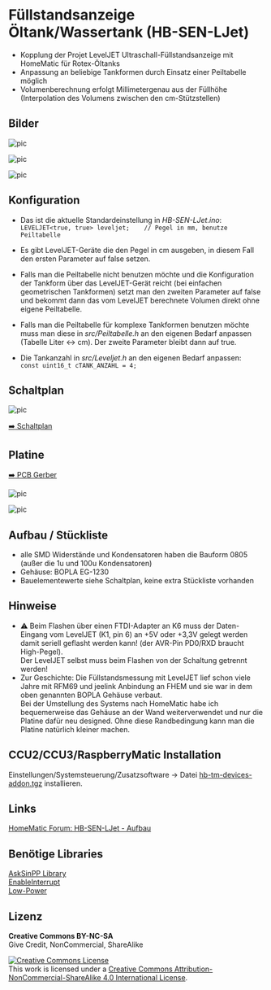 
# Füllstandsanzeige Öltank/Wassertank (HB-SEN-LJet)

- Kopplung der Projet LevelJET Ultraschall-Füllstandsanzeige mit HomeMatic für Rotex-Öltanks
- Anpassung an beliebige Tankformen durch Einsatz einer Peiltabelle möglich
- Volumenberechnung erfolgt Millimetergenau aus der Füllhöhe (Interpolation des Volumens zwischen den cm-Stützstellen)


## Bilder

![pic](Images/LevelJet_WebUI.jpg)

![pic](Images/HB-SEN-LJet_1.jpg)

![pic](Images/HB-SEN-LJet_2.jpg)


## Konfiguration

- Das ist die aktuelle Standardeinstellung in *HB-SEN-LJet.ino*:<br>
`LEVELJET<true, true> leveljet;    // Pegel in mm, benutze Peiltabelle`

- Es gibt LevelJET-Geräte die den Pegel in cm ausgeben, in diesem Fall den ersten Parameter auf false setzen.

- Falls man die Peiltabelle nicht benutzen möchte und die Konfiguration der Tankform über das LevelJET-Gerät reicht (bei einfachen geometrischen Tankformen) setzt man den zweiten Parameter auf false und bekommt dann das vom LevelJET berechnete Volumen direkt ohne eigene Peiltabelle.

- Falls man die Peiltabelle für komplexe Tankformen benutzen möchte muss man diese in *src/Peiltabelle.h* an den eigenen Bedarf anpassen (Tabelle Liter <-> cm). Der zweite Parameter bleibt dann auf true.

- Die Tankanzahl in *src/Leveljet.h* an den eigenen Bedarf anpassen:<br>
`const uint16_t cTANK_ANZAHL = 4;`


## Schaltplan

![pic](Images/HB-SEN-LJet_Blockschaltbild.png)

[:arrow_right: Schaltplan](PCB/Files/HB-SEN-LJet.pdf)


## Platine

[:arrow_right: PCB Gerber](PCB)

![pic](Images/HB-SEN-LJet_PCB.png)

![pic](Images/HB-SEN-LJet_PCB_Bestellung.png)


## Aufbau / Stückliste

- alle SMD Widerstände und Kondensatoren haben die Bauform 0805 (außer die 1u und 100u Kondensatoren)
- Gehäuse: BOPLA EG-1230
- Bauelementewerte siehe Schaltplan, keine extra Stückliste vorhanden


## Hinweise

- :warning: Beim Flashen über einen FTDI-Adapter an K6 muss der Daten-Eingang vom LevelJET (K1, pin 6) an +5V oder +3,3V gelegt werden damit seriell geflasht werden kann! (der AVR-Pin PD0/RXD braucht High-Pegel).<br>
  Der LevelJET selbst muss beim Flashen von der Schaltung getrennt werden!
- Zur Geschichte: Die Füllstandsmessung mit LevelJET lief schon viele Jahre mit RFM69 und jeelink Anbindung an FHEM und sie war in dem oben genannten BOPLA Gehäuse verbaut.<br>
  Bei der Umstellung des Systems nach HomeMatic habe ich bequemerweise das Gehäuse an der Wand weiterverwendet und nur die Platine dafür neu designed. Ohne diese Randbedingung kann man die Platine natürlich kleiner machen.


## CCU2/CCU3/RaspberryMatic Installation

Einstellungen/Systemsteuerung/Zusatzsoftware -> Datei [hb-tm-devices-addon.tgz](https://github.com/TomMajor/SmartHome/tree/master/HB-TM-Devices-AddOn/CCU_RM) installieren.


## Links

[HomeMatic Forum: HB-SEN-LJet - Aufbau](https://homematic-forum.de/forum/viewtopic.php?f=76&t=49512)


## Benötige Libraries

[AskSinPP Library](https://github.com/pa-pa/AskSinPP)</br>
[EnableInterrupt](https://github.com/GreyGnome/EnableInterrupt)</br>
[Low-Power](https://github.com/rocketscream/Low-Power)


## Lizenz

**Creative Commons BY-NC-SA**<br>
Give Credit, NonCommercial, ShareAlike

<a rel="license" href="http://creativecommons.org/licenses/by-nc-sa/4.0/"><img alt="Creative Commons License" style="border-width:0" src="https://i.creativecommons.org/l/by-nc-sa/4.0/88x31.png" /></a><br />This work is licensed under a <a rel="license" href="http://creativecommons.org/licenses/by-nc-sa/4.0/">Creative Commons Attribution-NonCommercial-ShareAlike 4.0 International License</a>.
